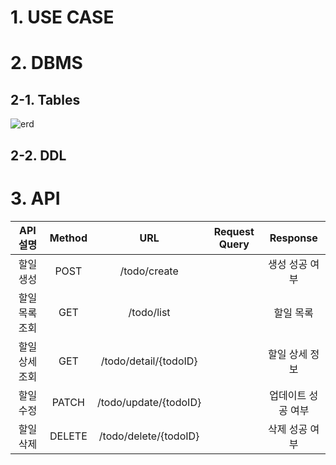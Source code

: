 # 1. USE CASE
# 2. DBMS
## 2-1. Tables
![erd](https://github.com/ddalkyTokky/KotlinSpring_TODO_Backend/assets/47583083/c97c9d9a-9f9a-4788-a585-be762c30e980)
## 2-2. DDL
# 3. API
|API 설명|Method|URL|Request Query|Response|
|:---:|:---:|:---:|:---:|:---:|
|할일 생성|POST|/todo/create||생성 성공 여부|
|할일 목록 조회|GET|/todo/list||할일 목록|
|할일 상세 조회|GET|/todo/detail/{todoID}||할일 상세 정보|
|할일 수정|PATCH|/todo/update/{todoID}||업데이트 성공 여부|
|할일 삭제|DELETE|/todo/delete/{todoID}||삭제 성공 여부|
